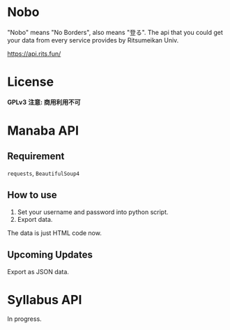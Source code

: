 # Nobo
"Nobo" means "No Borders", also means "登る".
The api that you could get your data from every service provides by Ritsumeikan Univ.

https://api.rits.fun/

# License
__GPLv3__
__注意: 商用利用不可__

# Manaba API
## Requirement
```requests```, ```BeautifulSoup4```

## How to use

1. Set your username and password into python script.
2. Export data.

The data is just HTML code now.
## Upcoming Updates
Export as JSON data.

# Syllabus API
In progress.
